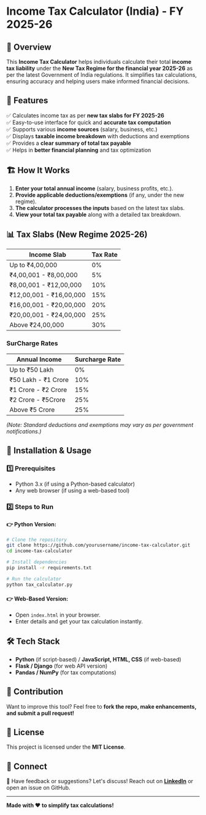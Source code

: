 # Income Tax Calculator (India) - FY 2025-26

## 📌 Overview
This **Income Tax Calculator** helps individuals calculate their total **income tax liability** under the **New Tax Regime for the financial year 2025-26** as per the latest Government of India regulations. It simplifies tax calculations, ensuring accuracy and helping users make informed financial decisions.

## 🎯 Features
✅ Calculates income tax as per **new tax slabs for FY 2025-26**  
✅ Easy-to-use interface for quick and **accurate tax computation**  
✅ Supports various **income sources** (salary, business, etc.)  
✅ Displays **taxable income breakdown** with deductions and exemptions  
✅ Provides a **clear summary of total tax payable**  
✅ Helps in **better financial planning** and tax optimization  

## 🏗️ How It Works
1. **Enter your total annual income** (salary, business profits, etc.).
2. **Provide applicable deductions/exemptions** (if any, under the new regime).
3. **The calculator processes the inputs** based on the latest tax slabs.
4. **View your total tax payable** along with a detailed tax breakdown.

## 📊 Tax Slabs (New Regime 2025-26)
| Income Slab | Tax Rate |
|------------|---------|
| Up to ₹4,00,000 | 0% |
| ₹4,00,001 - ₹8,00,000 | 5% |
| ₹8,00,001 - ₹12,00,000 | 10% |
| ₹12,00,001 - ₹16,00,000 | 15% |
| ₹16,00,001 - ₹20,00,000 | 20% |
| ₹20,00,001 - ₹24,00,000 | 25% |
| Above ₹24,00,000 | 30% |
### SurCharge Rates
| Annual Income | Surcharge Rate |
|------------|---------|
| Up to ₹50 Lakh | 0% |
| ₹50 Lakh - ₹1 Crore | 10% |
| ₹1 Crore - ₹2 Crore | 15% |
| ₹2 Crore - ₹5Crore | 25% |
| Above ₹5 Crore | 25% |

_(Note: Standard deductions and exemptions may vary as per government notifications.)_

## 🚀 Installation & Usage
### 1️⃣ Prerequisites
- Python 3.x (if using a Python-based calculator)
- Any web browser (if using a web-based tool)

### 2️⃣ Steps to Run
#### 👉 Python Version:
```bash
# Clone the repository
git clone https://github.com/yourusername/income-tax-calculator.git
cd income-tax-calculator

# Install dependencies
pip install -r requirements.txt

# Run the calculator
python tax_calculator.py
```

#### 👉 Web-Based Version:
- Open `index.html` in your browser.
- Enter details and get your tax calculation instantly.

## 🛠️ Tech Stack
- **Python** (if script-based) / **JavaScript, HTML, CSS** (if web-based)
- **Flask / Django** (for web API version)
- **Pandas / NumPy** (for tax computations)

## 📢 Contribution
Want to improve this tool? Feel free to **fork the repo, make enhancements, and submit a pull request!**

## 📜 License
This project is licensed under the **MIT License**.

## 🔗 Connect
💬 Have feedback or suggestions? Let's discuss! Reach out on **[LinkedIn](https://www.linkedin.com/in/yourprofile)** or open an issue on GitHub.

---
**Made with ❤️ to simplify tax calculations!**

